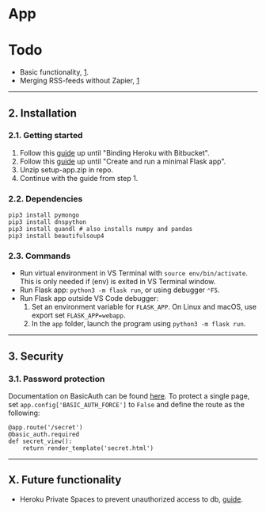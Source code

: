 # App

# Todo
- Basic functionality, [1](https://www.codeproject.com/Articles/1255416/Simple-Python-Flask-Program-with-MongoDB).
- Merging RSS-feeds without Zapier, [1](https://bit.ly/2VSJEil)

---

## 2. Installation
### 2.1. Getting started
1. Follow this [guide](https://medium.com/@manajitpal/auto-deployment-using-bitbucket-and-heroku-521b4271cc27) up until "Binding Heroku with Bitbucket".
2. Follow this [guide](https://code.visualstudio.com/docs/python/tutorial-flask) up until "Create and run a minimal Flask app".
3. Unzip setup-app.zip in repo.
4. Continue with the guide from step 1.

### 2.2. Dependencies
```
pip3 install pymongo
pip3 install dnspython
pip3 install quandl # also installs numpy and pandas
pip3 install beautifulsoup4
```

### 2.3. Commands
- Run virtual environment in VS Terminal with `source env/bin/activate`. This is only needed if (env) is exited in VS Terminal window.
- Run Flask app: `python3 -m flask run`, or using debugger `⌃F5`.
- Run Flask app outside VS Code debugger:
    1. Set an environment variable for `FLASK_APP`. On Linux and macOS, use export set `FLASK_APP=webapp`.
    2. In the `app` folder, launch the program using `python3 -m flask run`.

---

## 3. Security
### 3.1. Password protection
Documentation on BasicAuth can be found [here](). To protect a single page, set `app.config['BASIC_AUTH_FORCE']` to `False` and define the route as the following:
```
@app.route('/secret')
@basic_auth.required
def secret_view():
    return render_template('secret.html')
```

---

## X. Future functionality
- Heroku Private Spaces to prevent unauthorized access to db, [guide](https://www.mongodb.com/blog/post/integrating-mongodb-atlas-with-heroku-private-spaces).
